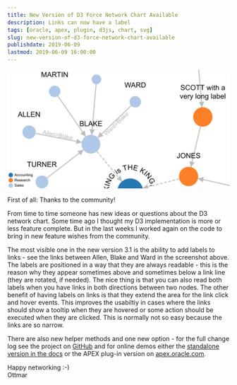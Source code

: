 ```yaml
---
title: New Version of D3 Force Network Chart Available
description: Links can now have a label
tags: [oracle, apex, plugin, d3js, chart, svg]
slug: new-version-of-d3-force-network-chart-available
publishdate: 2019-06-09
lastmod: 2019-06-09 16:00:00
---
```


![Link label example](link-label.png)

First of all: Thanks to the community!

From time to time someone has new ideas or questions about the D3 network chart. Some time ago I thought my D3 implementation is more or less feature complete. But in the last weeks I worked again on the code to bring in new feature wishes from the community.

The most visible one in the new version 3.1 is the ability to add labels to links - see the links between Allen, Blake and Ward in the screenshot above. The labels are positioned in a way that they are always readable - this is the reason why they appear sometimes above and sometimes below a link line (they are rotated, if needed). The nice thing is that you can also read both labels when you have links in both directions between two nodes. The other benefit of having labels on links is that they extend the area for the link click and hover events. This improves the usabiltiy in cases where the links should show a tooltip when they are hovered or some action should be executed when they are clicked. This is normally not so easy because the links are so narrow.

There are also new helper methods and one new option - for the full change log see the project on [GitHub][1] and for online demos either the [standalone version in the docs][2] or the APEX plug-in version on [apex.oracle.com][3].

Happy networking :-)<br>
Ottmar

[1]: https://github.com/ogobrecht/d3-force-apex-plugin#changelog
[2]: https://ogobrecht.github.io/d3-force-apex-plugin/tutorial-1-getting-started.html
[3]: https://apex.oracle.com/pls/apex/f?p=18290:1

